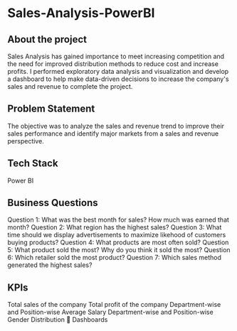 # Sales-Analysis-PowerBI

## About the project
Sales Analysis has gained importance to meet increasing competition and the need for improved distribution methods to reduce cost and increase profits. I performed exploratory data analysis and visualization and develop a dashboard to help make data-driven decisions to increase the company's sales and revenue to complete the project. 

## Problem Statement
The objective was to analyze the sales and revenue trend to improve their sales performance and identify major markets from a sales and revenue perspective.

## Tech Stack
Power BI

## Business Questions
Question 1: What was the best month for sales? How much was earned that month?
Question 2: What region has the highest sales?
Question 3: What time should we display advertisements to maximize likehood of customers buying products?
Question 4: What products are most often sold?
Question 5: What product sold the most? Why do you think it sold the most?
Question 6: Which retailer sold the most product?
Question 7: Which sales method generated the highest sales?

## KPIs
Total sales of the company
Total profit of the company
Department-wise and Position-wise Average Salary
Department-wise and Position-wise Gender Distribution
🔹 Dashboards
